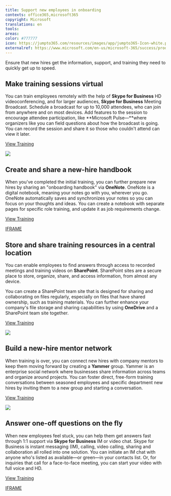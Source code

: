 ```yaml
---
title: Support new employees in onboarding
contexts: office365,microsoft365
copyright: Microsoft
translations: en
tools: 
areas: 
color: #777777
icon: https://jumpto365.com/resources/images/app/jumpto365-Icon-white.png
externalref: https://www.microsoft.com/en-us/microsoft-365/success/productivitylibrary/support-new-employees-in-onboarding
---
```

Ensure that new hires get the information, support, and training they need&#xA0;to quickly get up to speed.


## Make training sessions virtual

You can train employees remotely with the help of **Skype for Business** HD videoconferencing, and for larger audiences, **Skype for Business** Meeting Broadcast. Schedule a broadcast for up to 10,000 attendees, who can join from anywhere and on most devices. Add features to the session to encourage attendee participation, like **Microsoft Pulse—**where organizers like you can field questions about how the broadcast is going. You can record the session and share it so those who couldn't attend can view it later.

[View Training](https://support.office.com/article/Manage-a-Skype-Meeting-Broadcast-event-c7b98cbe-d168-4cf4-b87f-867707b25811)

![](http://img-prod-cms-rt-microsoft-com.akamaized.net/cms/api/am/imageFileData/RE1N0Bo?ver=046d)

## Create and share a new-hire handbook

When you've completed the initial training, you can further prepare new hires by sharing an "onboarding handbook" via **OneNote**. OneNote is a digital notebook, meaning your notes go with you, wherever you go. OneNote automatically saves and synchronizes your notes so you can focus on your thoughts and ideas. You can create a notebook with separate pages for specific role training, and update it as job requirements change.

[View Training](https://support.office.com/article/OneNote-2016-training-51d1d95b-bdf4-48df-acad-a3331dec8f97)

[IFRAME](https://www.microsoft.com/en-us/videoplayer/embed/RE1UKbz)

## Store and share training resources in a central location

You can enable employees to find answers through access to recorded meetings and training videos on **SharePoint**. SharePoint sites are a secure place to store, organize, share, and access information, from almost any device.

You can create a SharePoint team site that is designed for sharing and collaborating on files regularly, especially on files that have shared ownership, such as training materials. You can further enhance your company's file storage and sharing capabilities by using **OneDrive** and a SharePoint team site together. 

[View Training](https://support.office.com/article/Get-started-with-SharePoint-909ec2f0-05c8-4e92-8ad3-3f8b0b6cf261)

![](http://img-prod-cms-rt-microsoft-com.akamaized.net/cms/api/am/imageFileData/RE1NWVT?ver=e18c)

## Build a new-hire mentor network

When training is over, you can connect new hires with company mentors to keep them moving forward by creating a **Yammer** group. Yammer is an enterprise social network where businesses share information across teams and organize around projects. You can foster direct, free-form training conversations between seasoned employees and specific department new hires by inviting them to a new group and starting a conversation.

[View Training](https://support.office.com/article/Communicate-in-groups-52db606b-2f29-4a9a-8cbb-b43bf2a27d2e)

![](http://img-prod-cms-rt-microsoft-com.akamaized.net/cms/api/am/imageFileData/RE1NSks?ver=3bba)

## Answer one-off questions on the fly

When new employees feel stuck, you can help them get answers fast through 1:1 support via **Skype for Business** IM or video chat. Skype for Business is instant messaging (IM), calling, video calling, sharing and collaboration all rolled into one solution. You can initiate an IM chat with anyone who's listed as available—or green—in your contacts list. Or, for inquiries that call for a face-to-face meeting, you can start your video with full voice and HD.

[View Training](https://support.office.com/article/Introducing-Skype-for-Business-e705627e-8e94-4bae-ac8b-4ccea5a9c4c0?ui=en-US&rs=en-US&ad=US)

[IFRAME](https://www.microsoft.com/en-us/videoplayer/embed/RE1UMMC)

